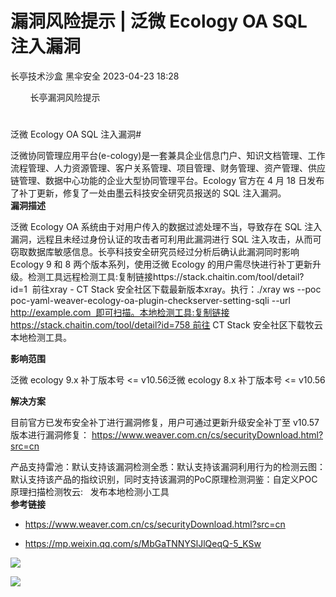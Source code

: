 #  漏洞风险提示 | 泛微 Ecology OA SQL 注入漏洞   
长亭技术沙盒  黑伞安全   2023-04-23 18:28  
  
        长亭漏洞风险提示         
  
#   
泛微 Ecology OA SQL 注入漏洞#   
  
  
泛微协同管理应用平台(e-cology)是一套兼具企业信息门户、知识文档管理、工作流程管理、人力资源管理、客户关系管理、项目管理、财务管理、资产管理、供应链管理、数据中心功能的企业大型协同管理平台。Ecology 官方在 4 月 18 日发布了补丁更新，修复了一处由墨云科技安全研究员报送的 SQL 注入漏洞。  
**漏洞描述**  
  
泛微 Ecology OA 系统由于对用户传入的数据过滤处理不当，导致存在 SQL 注入漏洞，远程且未经过身份认证的攻击者可利用此漏洞进行 SQL 注入攻击，从而可窃取数据库敏感信息。长亭科技安全研究员经过分析后确认此漏洞同时影响 Ecology 9 和 8 两个版本系列，使用泛微 Ecology 的用户需尽快进行补丁更新升级。检测工具远程检测工具:复制链接https://stack.chaitin.com/tool/detail?id=1  前往xray - CT Stack 安全社区下载最新版本xray。执行：./xray ws --poc poc-yaml-weaver-ecology-oa-plugin-checkserver-setting-sqli --url http://example.com  即可扫描。本地检测工具:复制链接https://stack.chaitin.com/tool/detail?id=758 前往 CT Stack 安全社区下载牧云本地检测工具。  
  
**影响范围**  
  
泛微 ecology 9.x 补丁版本号 <= v10.56泛微 ecology 8.x 补丁版本号 <= v10.56  
  
**解决方案**  
  
  
目前官方已发布安全补丁进行漏洞修复，用户可通过更新升级安全补丁至 v10.57 版本进行漏洞修复： https://www.weaver.com.cn/cs/securityDownload.html?src=cn  
  
产品支持雷池：默认支持该漏洞检测全悉：默认支持该漏洞利用行为的检测云图：默认支持该产品的指纹识别，同时支持该漏洞的PoC原理检测洞鉴：自定义POC原理扫描检测牧云:   发布本地检测小工具  
**参考链接**  
  
  
- https://www.weaver.com.cn/cs/securityDownload.html?src=cn  
  
- https://mp.weixin.qq.com/s/MbGaTNNYSlJlQeqQ-5_KSw  
  
  
  
  
![](https://mmbiz.qpic.cn/mmbiz_gif/7QRTvkK2qC7ia5uzmRe9JvNErXe95W4qTgEKhVa7kdaxpwJXC0oKXeFt5vGN4KmJv2mvcYkYtrd7cev0vkAhY7A/640?wx_fmt=gif "")  
  
![](https://mmbiz.qpic.cn/mmbiz_png/FOh11C4BDicTqSickDYMicPRSanVuOHd14j3lWcUMibepSRgp7CTjegGVFiaoV9UDRVlgH96lNbLVRic8vhWxQbnIrVg/640?wx_fmt=png&wxfrom=5&wx_lazy=1&wx_co=1 "")  
  
  
  
